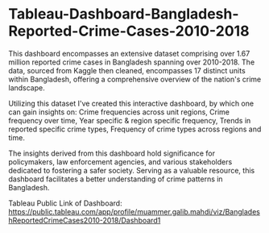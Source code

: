 # Tableau-Dashboard-Bangladesh-Reported-Crime-Cases-2010-2018

This dashboard encompasses an extensive dataset comprising over 1.67 million reported crime cases in Bangladesh spanning over 2010-2018. The data, sourced from Kaggle then cleaned, encompasses 17 distinct units within Bangladesh, offering a comprehensive overview of the nation's crime landscape. 

Utilizing this dataset I've created this interactive dashboard, by which one can gain insights on: 
  Crime frequencies across unit regions,
  Crime frequency over time,
  Year specific & region specific frequency,
  Trends in reported specific crime types,
  Frequency of crime types across regions and time.

The insights derived from this dashboard hold significance for policymakers, law enforcement agencies, and various stakeholders dedicated to fostering a safer society. Serving as a valuable resource, this dashboard facilitates a better understanding of crime patterns in Bangladesh.


Tableau Public Link of Dashboard: https://public.tableau.com/app/profile/muammer.galib.mahdi/viz/BangladeshReportedCrimeCases2010-2018/Dashboard1
